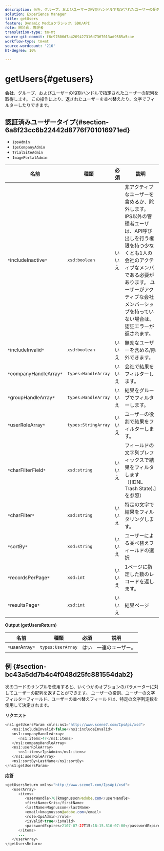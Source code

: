 ```yaml
---
description: 会社、グループ、およびユーザーの役割ハンドルで指定されたユーザーの配列を取得します。 この操作により、返されたユーザーを並べ替えたり、文字でフィルターしたりできます。
solution: Experience Manager
title: getUsers
feature: Dynamic Mediaクラシック，SDK/API
role: 開発者，管理者
translation-type: tm+mt
source-git-commit: f6c97606d7a4209427316d7367013ad9585a5cae
workflow-type: tm+mt
source-wordcount: '216'
ht-degree: 10%

---
```



# getUsers{#getusers}

会社、グループ、およびユーザーの役割ハンドルで指定されたユーザーの配列を取得します。 この操作により、返されたユーザーを並べ替えたり、文字でフィルターしたりできます。

## 認証済みユーザータイプ{#section-6a8f23cc6b22442d8776f701016971ed}

* `IpsAdmin`
* `IpsCompanyAdmin`
* `TrialSiteAdmin`
* `ImagePortalAdmin`


| 名前 | 種類 | 必須 | 説明 |
|---|---|---|---|
| `*`includeInactive`*` | `xsd:boolean` | いいえ | 非アクティブなユーザーを含めるか、除外します。 IPS以外の管理者ユーザは、API呼び出しを行う権限を持つ少なくとも1人の会社のアクティブなメンバである必要があります。 ユーザーがアクティブな会社メンバーシップを持っていない場合は、認証エラーが返されます。 |
| `*`includeInvalid`*` | `xsd:boolean` | いいえ | 無効なユーザーを含める/除外できます。 |
| `*`companyHandleArray`*` | `types:HandleArray` | いいえ | 会社で結果をフィルターします。 |
| `*`groupHandleArray`*` | `types:HandleArray` | いいえ | 結果をグループでフィルターします。 |
| `*`userRoleArray`*` | `types:StringArray` | いいえ | ユーザーの役割で結果をフィルターします。 |
| `*`charFilterField`*` | `xsd:string` | いいえ | フィールドの文字列プレフィックスで結果をフィルタします（[!DNL Trash State).]を参照） |
| `*`charFilter`*` | `xsd:string` | いいえ | 特定の文字で結果をフィルタリングします。 |
| `*`sortBy`*` | `xsd:string` | いいえ | ユーザーによる並べ替えフィールドの選択 |
| `*`recordsPerPage`*` | `xsd:int` | いいえ | 1ページに指定した数のレコードを返します。 |
| `*`resultsPage`*` | `xsd:int` | いいえ | 結果ページ |

**Output (getUsersReturn)**

| 名前 | 種類 | 必須 | 説明 |
|---|---|---|---|
| `*`userArray`*` | `types:UserArray` | はい | 一連のユーザー。 |

## 例 {#section-bc43a5dd7b4c4f048d25fc881554dab2}

次のコードのサンプルを使用すると、いくつかのオプションのパラメーターに対してユーザーの配列を返すことができます。 ユーザーの役割、ユーザーの文字フィルターフィールド、ユーザーの並べ替えフィールドは、特定の文字列定数を使用して決定されます。

**リクエスト**

```java
<ns1:getUsersParam xmlns:ns1="http://www.scene7.com/IpsApi/xsd">
   <ns1:includeInvalid>false</ns1:includeInvalid>
   <ns1:companyHandleArray>
      <ns1:items>47</ns1:items>
   </ns1:companyHandleArray>
   <ns1:userRoleArray>
      <ns1:items>IpsAdmin</ns1:items>
   </ns1:userRoleArray>
   <ns1:sortBy>LastName</ns1:sortBy>
</ns1:getUsersParam>
```

**応答**

```java
<getUsersReturn xmlns="http://www.scene7.com/IpsApi/xsd">
   <userArray>
      <items>
         <userHandle>70|kmagnusson@adobe.com</userHandle>
         <firstName>Kris</firstName>
         <lastName>Magnusson</lastName>
         <email>kmagnusson@adobe.com</email>
         <role>IpsAdmin</role>
         <isValid>true</isValid>
         <passwordExpires>2107-07-27T15:18:15.816-07:00</passwordExpires>
      </items>
      ...
   </userArray>
</getUsersReturn>
```


